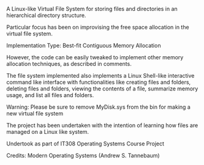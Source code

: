 A Linux-like Virtual File System for storing files and directories in an hierarchical directory structure.

Particular focus has been on improvising the free space allocation 
in the virtual file system. 

Implementation Type: Best-fit Contiguous Memory Allocation

However, the code can be easily tweaked to implement other 
memory allocation techniques, as described in comments. 

The file system implemented also implements a Linux Shell-like interactive command like interface with functionalities like creating files and folders, deleting files and folders, viewing the contents of a file, summarize memory usage, and list all files and folders.

Warning: Please be sure to remove MyDisk.sys from the bin for making a new virtual file system

The project has been undertaken with the intention of learning how files are managed on a Linux like system. 

Undertook as part of IT308 Operating Systems Course Project

Credits: Modern Operating Systems (Andrew S. Tannebaum)
